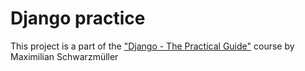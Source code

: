 # Django practice

<p>
This project is a part of the <a href="https://www.udemy.com/course/python-django-the-practical-guide/#instructor-2" target="_blank" rel="noopener noreferrer">"Django - The Practical Guide"</a> course by Maximilian Schwarzmüller
</p>
